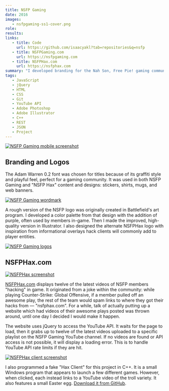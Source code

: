 ```yaml
---
title: NSFP Gaming
date: 2016
images:
   - nsfpgaming-ss1-cover.png
role:
results:
links:
   - title: Code
     url: https://github.com/isaacyakl?tab=repositories&q=nsfp
   - title: NSFPGaming.com
     url: https://nsfpgaming.com
   - title: NSFPHax.com
     url: https://nsfphax.com
summary: "I developed branding for the Nah Son, Free Pie! gaming community and deployed both NSFP Gaming.com and NSFPhax.com. The founder had a rough idea for the logo design, which I helped bring to fruition. NSFPGaming.com provides a portal to various other community resources such as social media presence, server information, an online shop, and community information. NSFPHax.com was developed as a joke site featuring gaming clips from the community."
tags:
   - JavaScript
   - jQuery
   - HTML
   - CSS
   - Git
   - YouTube API
   - Adobe Photoshop
   - Adobe Illustrator
   - C++
   - REST
   - JSON
   - Project
---
```


[![NSFP Gaming mobile screenshot](/img/work/nsfpgaming-ss4-mobile.jpg)](/img/work/nsfpgaming-ss4-mobile.jpg)

## Branding and Logos

The Adam Warren 0.2 font was chosen for titles because of its graffiti style and playful feel, perfect for a gaming community. It was used in both NSFP Gaming and "NSFP Hax" content and designs: stickers, shirts, mugs, and web banners.

[![NSFP Gaming wordmark](/img/work/nsfpgaming-wordmark.png)](/img/work/nsfpgaming-wordmark.png)

A rough version of the NSFP logo was originally created in Battlefield's art program. I developed a color palette from that design with the addition of purple, often used by members in-game. Then I made the improved, high-quality version in Illustrator. I also designed the alternate NSFPHax logo with inspiration from informational overlays hack clients will commonly add to player entities.

[![NSFP Gaming logos](/img/work/nsfpgaming-logos.png)](/img/work/nsfpgaming-logos.png)

## NSFPHax.com

[![NSFPHax screenshot](/img/work/nsfpgaming-ss2-nsfphax-mobile.jpg)](/img/work/nsfpgaming-ss2-nsfphax-mobile.jpg)

[NSFPHax.com](https://nsfphax.com) displays twelve of the latest videos of NSFP members "hacking" in game. It originated from a joke within the community: while playing Counter-Strike: Global Offensive, if a member pulled off an awesome play, the rest of the team would spam links to where they got their hacks from — "nsfphax.com". For a while, talk of actually putting up a website which had videos of their awesome plays posted was thrown around, until one day I decided I would make it happen.

The website uses jQuery to access the YouTube API. It waits for the page to load, then it grabs up to twelve of the latest videos uploaded to a specific playlist on the NSFP Gaming YouTube channel. If no videos are found or API access is not possible, it will display a loading error. This is to handle YouTube API rate limits if they are hit.

[![NSFPHax client screenshot](/img/work/nsfpgaming-ss3-nsfphax-client.jpg)](/img/work/nsfpgaming-ss3-nsfphax-client.jpg)

I also programmed a fake "Hax Client" for this project in C++. It is a small Windows program that appears to launch a few different games. However, when clicked, each instead links to a YouTube video of the troll variety. It also features a small Easter egg. [Download it from GitHub](https://github.com/isaacyakl/nsfphax.com/raw/master/nsfphax0.1-beta337.zip).
